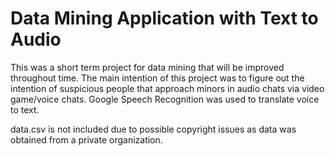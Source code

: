 # Data Mining Application with Text to Audio
This was a short term project for data mining that will be improved throughout time. 
The main intention of this project was to figure out the intention of suspicious people that approach minors in audio chats via video game/voice chats. Google Speech Recognition was used to translate voice to text.

data.csv is not included due to possible copyright issues as data was obtained from a private organization.
